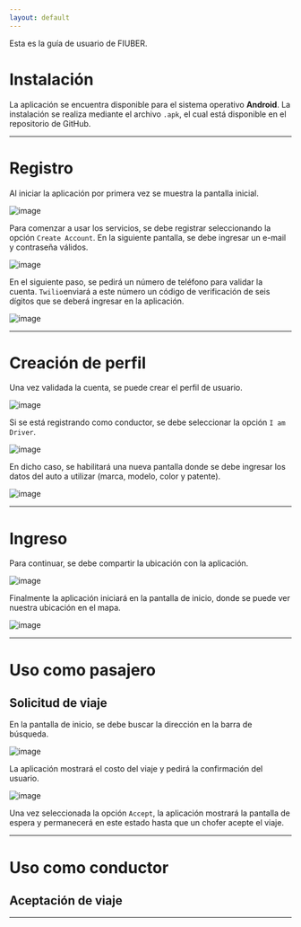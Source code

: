 ```yaml
---
layout: default
---
```


Esta es la guía de usuario de FIUBER.

# Instalación

La aplicación se encuentra disponible para el sistema operativo **Android**.
La instalación se realiza mediante el archivo `.apk`, el cual está disponible
en el repositorio de GitHub.

* * *

# Registro

Al iniciar la aplicación por primera vez se muestra la pantalla inicial.

![image](https://user-images.githubusercontent.com/43656633/205339283-c3cc945d-f8a5-4257-a44a-eca6163d8398.png)

Para comenzar a usar los servicios, se debe registrar seleccionando
la opción `Create Account`. En la siguiente pantalla, se debe ingresar
un e-mail y contraseña válidos.

![image](https://user-images.githubusercontent.com/43656633/205339660-6c90162a-3dd6-4bbe-91e6-7324527fa582.png)

En el siguiente paso, se pedirá un número de teléfono para
validar la cuenta. `Twilio`enviará a este número un código de verificación
de seis dígitos que se deberá ingresar en la aplicación.

![image](https://user-images.githubusercontent.com/43656633/205341038-fcb709d8-166b-4857-9608-3d2e4c10021a.png)

* * *

# Creación de perfil

Una vez validada la cuenta, se puede crear el perfil de usuario.

![image](https://user-images.githubusercontent.com/43656633/205341851-db44c982-a0bb-4403-b895-a7486500572e.png)

Si se está registrando como conductor, se debe seleccionar la opción `I am Driver`.

![image](https://user-images.githubusercontent.com/43656633/205341981-b3752bbf-0ef9-4dc3-b2f4-bf09a8238532.png)

En dicho caso, se habilitará una nueva pantalla donde se debe ingresar los datos del auto a
utilizar (marca, modelo, color y patente).

![image](https://user-images.githubusercontent.com/43656633/205342251-678daddb-4a4c-4496-ab52-aa8a6c8f7731.png)

* * *

# Ingreso

Para continuar, se debe compartir la ubicación con la aplicación.

![image](https://user-images.githubusercontent.com/43656633/205342463-54793bcd-152f-4021-a3f1-7afc6ebd64f3.png)

Finalmente la aplicación iniciará en la pantalla de inicio, donde se puede ver nuestra ubicación en el mapa.

![image](https://user-images.githubusercontent.com/43656633/205508129-cca75c21-3ad6-4646-9f44-c9dfb92594f5.png)

* * *

# Uso como pasajero

## Solicitud de viaje

En la pantalla de inicio, se debe buscar la dirección en la barra de búsqueda.

![image](https://user-images.githubusercontent.com/43656633/205508215-8e3ba094-e762-449e-99b5-9cb9f43d5ffc.png)

La aplicación mostrará el costo del viaje y pedirá la confirmación del usuario.

![image](https://user-images.githubusercontent.com/43656633/205508351-1cb8d5eb-2358-4c02-a075-eb480ca1c4bb.png)

Una vez seleccionada la opción `Accept`, la aplicación mostrará la pantalla de espera y
permanecerá en este estado hasta que un chofer acepte el viaje.

* * *

# Uso como conductor

## Aceptación de viaje

* * *
